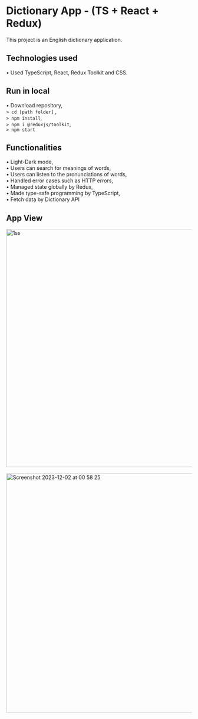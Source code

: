 # Dictionary App - (TS + React + Redux)
This project is an English dictionary application.

## Technologies used
• Used TypeScript, React, Redux Toolkit and CSS.

## Run in local
• Download repository,<br>
```> cd [path folder]``` , <br>
```> npm install```, <br>
```> npm i @reduxjs/toolkit```, <br>
```> npm start``` <br>

## Functionalities
• Light-Dark mode,<br>
• Users can search for meanings of words,<br>
• Users can listen to the pronunciations of words, <br>
• Handled error cases such as HTTP errors,<br>
• Managed state globally by Redux, <br>
• Made type-safe programming by TypeScript, <br>
• Fetch data by Dictionary API <br>

## App View
<img width="646" alt="1ss" src="https://github.com/yakubalkis/dictionary-app-ts-react-redux/assets/97192201/af6ade23-16d0-4f3d-96e8-22cc275aed3d">
<br><br>
<img width="649" alt="Screenshot 2023-12-02 at 00 58 25" src="https://github.com/yakubalkis/dictionary-app-ts-react-redux/assets/97192201/eda55862-4165-4bc0-a890-ae00462818f5">




